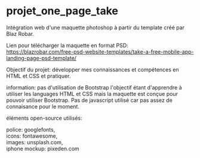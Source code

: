 # projet_one_page_take
Intégration web d'une maquette photoshop à partir du template créé par Blaz Robar.

Lien pour télécharger la maquette en format PSD:
https://blazrobar.com/free-psd-website-templates/take-a-free-mobile-app-landing-page-psd-template/

Objectif du projet: développer mes connaissances et compétences en HTML et CSS et pratiquer.

information: pas d'utilisation de Bootstrap l'objectif étant d'apprendre à utiliser les languages HTML et CSS
mais la maquette est conçue pour pouvoir utiliser Bootstrap.
Pas de javascript utilisé car pas assez de connaisance pour le moment.

éléments open-source utilisés:

police: googlefonts,  
icons: fontawesome,  
images: unsplash.com,  
iphone mockup: pixeden.com
